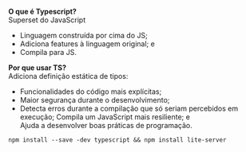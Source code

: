 **O que é Typescript?** <br>
Superset do JavaScript
- Linguagem construída por cima do JS;
- Adiciona features à linguagem original; e 
- Compila para JS.

**Por que usar TS?** <br>
Adiciona definição estática de tipos:
- Funcionalidades do código mais explícitas;
- Maior segurança durante o desenvolvimento;
- Detecta erros durante a compilação que só seriam percebidos em execução;
Compila um JavaScript mais resiliente; e <br>
Ajuda a desenvolver boas práticas de programação.

``` 
npm install --save -dev typescript && npm install lite-server
```